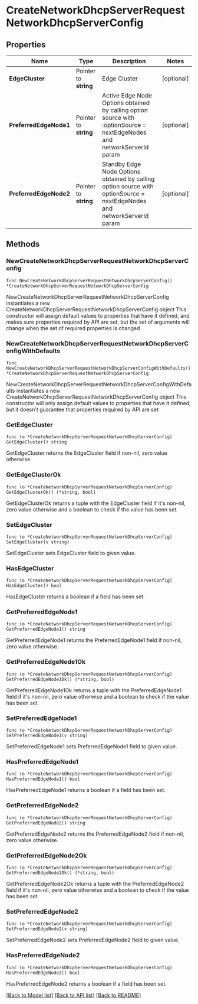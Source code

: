 # CreateNetworkDhcpServerRequestNetworkDhcpServerConfig

## Properties

Name | Type | Description | Notes
------------ | ------------- | ------------- | -------------
**EdgeCluster** | Pointer to **string** | Edge Cluster | [optional] 
**PreferredEdgeNode1** | Pointer to **string** | Active Edge Node Options obtained by calling option source with :optionSource &#x3D; nsxtEdgeNodes and networkServerId param | [optional] 
**PreferredEdgeNode2** | Pointer to **string** | Standby Edge Node Options obtained by calling option source with optionSource &#x3D; nsxtEdgeNodes and networkServerId param | [optional] 

## Methods

### NewCreateNetworkDhcpServerRequestNetworkDhcpServerConfig

`func NewCreateNetworkDhcpServerRequestNetworkDhcpServerConfig() *CreateNetworkDhcpServerRequestNetworkDhcpServerConfig`

NewCreateNetworkDhcpServerRequestNetworkDhcpServerConfig instantiates a new CreateNetworkDhcpServerRequestNetworkDhcpServerConfig object
This constructor will assign default values to properties that have it defined,
and makes sure properties required by API are set, but the set of arguments
will change when the set of required properties is changed

### NewCreateNetworkDhcpServerRequestNetworkDhcpServerConfigWithDefaults

`func NewCreateNetworkDhcpServerRequestNetworkDhcpServerConfigWithDefaults() *CreateNetworkDhcpServerRequestNetworkDhcpServerConfig`

NewCreateNetworkDhcpServerRequestNetworkDhcpServerConfigWithDefaults instantiates a new CreateNetworkDhcpServerRequestNetworkDhcpServerConfig object
This constructor will only assign default values to properties that have it defined,
but it doesn't guarantee that properties required by API are set

### GetEdgeCluster

`func (o *CreateNetworkDhcpServerRequestNetworkDhcpServerConfig) GetEdgeCluster() string`

GetEdgeCluster returns the EdgeCluster field if non-nil, zero value otherwise.

### GetEdgeClusterOk

`func (o *CreateNetworkDhcpServerRequestNetworkDhcpServerConfig) GetEdgeClusterOk() (*string, bool)`

GetEdgeClusterOk returns a tuple with the EdgeCluster field if it's non-nil, zero value otherwise
and a boolean to check if the value has been set.

### SetEdgeCluster

`func (o *CreateNetworkDhcpServerRequestNetworkDhcpServerConfig) SetEdgeCluster(v string)`

SetEdgeCluster sets EdgeCluster field to given value.

### HasEdgeCluster

`func (o *CreateNetworkDhcpServerRequestNetworkDhcpServerConfig) HasEdgeCluster() bool`

HasEdgeCluster returns a boolean if a field has been set.

### GetPreferredEdgeNode1

`func (o *CreateNetworkDhcpServerRequestNetworkDhcpServerConfig) GetPreferredEdgeNode1() string`

GetPreferredEdgeNode1 returns the PreferredEdgeNode1 field if non-nil, zero value otherwise.

### GetPreferredEdgeNode1Ok

`func (o *CreateNetworkDhcpServerRequestNetworkDhcpServerConfig) GetPreferredEdgeNode1Ok() (*string, bool)`

GetPreferredEdgeNode1Ok returns a tuple with the PreferredEdgeNode1 field if it's non-nil, zero value otherwise
and a boolean to check if the value has been set.

### SetPreferredEdgeNode1

`func (o *CreateNetworkDhcpServerRequestNetworkDhcpServerConfig) SetPreferredEdgeNode1(v string)`

SetPreferredEdgeNode1 sets PreferredEdgeNode1 field to given value.

### HasPreferredEdgeNode1

`func (o *CreateNetworkDhcpServerRequestNetworkDhcpServerConfig) HasPreferredEdgeNode1() bool`

HasPreferredEdgeNode1 returns a boolean if a field has been set.

### GetPreferredEdgeNode2

`func (o *CreateNetworkDhcpServerRequestNetworkDhcpServerConfig) GetPreferredEdgeNode2() string`

GetPreferredEdgeNode2 returns the PreferredEdgeNode2 field if non-nil, zero value otherwise.

### GetPreferredEdgeNode2Ok

`func (o *CreateNetworkDhcpServerRequestNetworkDhcpServerConfig) GetPreferredEdgeNode2Ok() (*string, bool)`

GetPreferredEdgeNode2Ok returns a tuple with the PreferredEdgeNode2 field if it's non-nil, zero value otherwise
and a boolean to check if the value has been set.

### SetPreferredEdgeNode2

`func (o *CreateNetworkDhcpServerRequestNetworkDhcpServerConfig) SetPreferredEdgeNode2(v string)`

SetPreferredEdgeNode2 sets PreferredEdgeNode2 field to given value.

### HasPreferredEdgeNode2

`func (o *CreateNetworkDhcpServerRequestNetworkDhcpServerConfig) HasPreferredEdgeNode2() bool`

HasPreferredEdgeNode2 returns a boolean if a field has been set.


[[Back to Model list]](../README.md#documentation-for-models) [[Back to API list]](../README.md#documentation-for-api-endpoints) [[Back to README]](../README.md)


